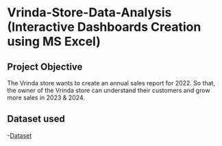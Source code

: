 # Vrinda-Store-Data-Analysis (Interactive Dashboards Creation using MS Excel)
## Project Objective
The Vrinda store wants to create an annual sales report for 2022. So that, the owner of the Vrinda store can understand their customers and grow more sales in 2023 & 2024.

## Dataset used
-<a href="https://github.com/reshmamishra24/Data_Analysis_Dashboard-/edit/main/README.md">Dataset</a>
